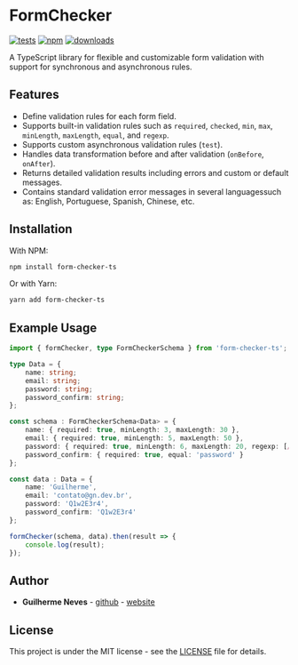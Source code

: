 <!-- update -->

# FormChecker

[![tests](https://github.com/guilhermeasn/form-checker/actions/workflows/test.yml/badge.svg)](https://github.com/guilhermeasn/form-checker/actions/workflows/test.yml)
[![npm](https://img.shields.io/npm/v/form-checker-ts.svg)](https://www.npmjs.com/package/form-checker-ts/v/latest)
[![downloads](https://img.shields.io/npm/dt/form-checker-ts)](https://www.npmjs.com/package/form-checker-ts/)

A TypeScript library for flexible and customizable form validation with support for synchronous and asynchronous rules.

## Features

- Define validation rules for each form field.
- Supports built-in validation rules such as `required`, `checked`, `min`, `max`, `minLength`, `maxLength`, `equal`, and `regexp`.
- Supports custom asynchronous validation rules (`test`).
- Handles data transformation before and after validation (`onBefore`, `onAfter`).
- Returns detailed validation results including errors and custom or default messages.
- Contains standard validation error messages in several languages ​​such as: English, Portuguese, Spanish, Chinese, etc.

## Installation

With NPM:

```bash
npm install form-checker-ts
```

Or with Yarn:

```bash
yarn add form-checker-ts
```

## Example Usage

```ts
import { formChecker, type FormCheckerSchema } from 'form-checker-ts';

type Data = {
    name: string;
    email: string;
    password: string;
    password_confirm: string;
};

const schema : FormCheckerSchema<Data> = {
    name: { required: true, minLength: 3, maxLength: 30 },
    email: { required: true, minLength: 5, maxLength: 50 },
    password: { required: true, minLength: 6, maxLength: 20, regexp: [/[a-z]/, /[A-Z]/, /[0-9]/] },
    password_confirm: { required: true, equal: 'password' }
};

const data : Data = {
    name: 'Guilherme',
    email: 'contato@gn.dev.br',
    password: 'Q1w2E3r4',
    password_confirm: 'Q1w2E3r4'
};

formChecker(schema, data).then(result => {
    console.log(result);
});
```

## Author

* **Guilherme Neves** - [github](https://github.com/guilhermeasn/) - [website](https://gn.dev.br/)

## License

This project is under the MIT license - see the [LICENSE](https://github.com/guilhermeasn/form-checker/blob/master/LICENSE) file for details.
